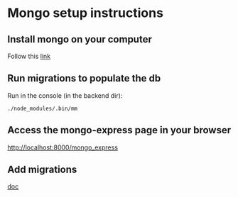 # Mongo setup instructions

## Install mongo on your computer

Follow this [link](https://docs.mongodb.com/manual/tutorial/install-mongodb-on-ubuntu/)

## Run migrations to populate the db

Run in the console (in the backend dir):

```
./node_modules/.bin/mm
```

## Access the mongo-express page in your browser

[http://localhost:8000/mongo_express](http://localhost:8000/mongo_express)

## Add migrations

[doc](https://github.com/emirotin/mongodb-migrations#creating-migrations)
